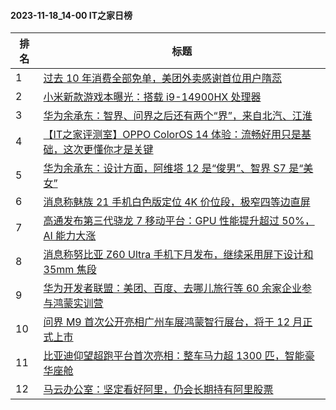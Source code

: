 #### 2023-11-18_14-00  IT之家日榜

| 排名 | 标题|
| --- | ---|
| 1 | [过去 10 年消费全部免单，美团外卖感谢首位用户隋蕊](https://www.ithome.com/0/733/375.htm) |
| 2 | [小米新款游戏本曝光：搭载 i9-14900HX 处理器](https://www.ithome.com/0/733/382.htm) |
| 3 | [华为余承东：智界、问界之后还有两个“界”，来自北汽、江淮](https://www.ithome.com/0/733/297.htm) |
| 4 | [【IT之家评测室】OPPO ColorOS 14 体验：流畅好用只是基础，这次更懂你才是关键](https://www.ithome.com/0/733/389.htm) |
| 5 | [华为余承东：设计方面，阿维塔 12 是“俊男”、智界 S7 是“美女”](https://www.ithome.com/0/733/379.htm) |
| 6 | [消息称魅族 21 手机白色版定位 4K 价位段，极窄四等边直屏](https://www.ithome.com/0/733/357.htm) |
| 7 | [高通发布第三代骁龙 7 移动平台：GPU 性能提升超过 50%，AI 能力大涨](https://www.ithome.com/0/733/312.htm) |
| 8 | [消息称努比亚 Z60 Ultra 手机下月发布，继续采用屏下设计和 35mm 焦段](https://www.ithome.com/0/733/386.htm) |
| 9 | [华为开发者联盟：美团、百度、去哪儿旅行等 60 余家企业参与鸿蒙实训营](https://www.ithome.com/0/733/381.htm) |
| 10 | [问界 M9 首次公开亮相广州车展鸿蒙智行展台，将于 12 月正式上市](https://www.ithome.com/0/733/398.htm) |
| 11 | [比亚迪仰望超跑平台首次亮相：整车马力超 1300 匹，智能豪华座舱](https://www.ithome.com/0/733/315.htm) |
| 12 | [马云办公室：坚定看好阿里，仍会长期持有阿里股票](https://www.ithome.com/0/733/396.htm) |
